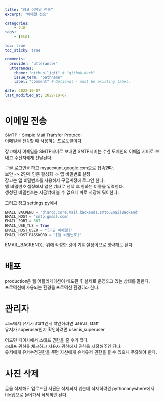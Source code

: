 ```yaml
---
title: "장고 이메일 전송"
excerpt: "이메일 전송"

categories:
    - 장고
tags:
    - [장고]

toc: true
toc_sticky: true

comments:
  provider: "utterances"
  utterances:
    theme: "github-light" # "github-dark"
    issue_term: "pathname"
    label: "comment" # Optional - must be existing label.

date: 2022-10-07
last_modified_at: 2022-10-07
---
```

# 이메일 전송
SMTP - Simple Mail Transfer Protocol  
이메일을 전송할 때 사용하는 프로토콜이다.  

장고에서 이메일을 SMTP서버로 보내면 SMTP서버는 수신 도메인의 이메일 서버로 보내고 수신자에게 전달된다.  

구글 로그인을 하고 myaccount.google.com으로 접속한다.  
보안 -> 2단계 인증 활성화 -> 앱 비밀번호 설정  
장고는 앱 비밀번호를 사용해서 구글계정에 로그인 한다.  
앱 비밀번호 설정에서 앱은 기타로 선택 후 원하는 이름을 입력한다.  
생성된 비밀번호는 지금밖에 볼 수 없으니 따로 저장해 둬야한다.  

그리고 장고 settings.py에서 

```python
EMAIL_BACKEND = 'django.core.mail.backends.smtp.EmailBackend'
EMAIL_HOST = 'smtp.gmail.com'
EMAIL_PORT = 587
EMAIL_USE_TLS = True
EMAIL_HOST_USER = "[구글 이메일]"
EMAIL_HOST_PASSWORD = "[앱 비밀번호]"
```
EMAIL_BACKEND는 위에 작성한 것이 기본 설정이므로 생략해도 된다.  

# 배포
production은 웹 어플리케이션이 배포된 후 실제로 운영되고 있는 상태를 말한다.  
프로덕션에 사용되는 환경을 프로덕션 환경이라 한다.  

# 관리자
코드에서 유저가 staff인지 확인하려면 user.is_staff  
유저가 superuser인지 확인하려면 user.is_superuser  

어드민 페이지에서 스태프 권한을 줄 수가 있다.  
스태프 권한을 체크하고 사용자 권한에서 권한을 지정해주면 된다.  
유저에게 유저수정권한을 주면 자신에게 슈퍼유저 권한을 줄 수 있으니 주의해야 한다.  


# 사진 삭제
글을 삭제해도 업로드된 사진은 삭제되지 않는데 삭제하려면 pythonanywhere에서 file탭으로 들어가서 삭제하면 된다.  
